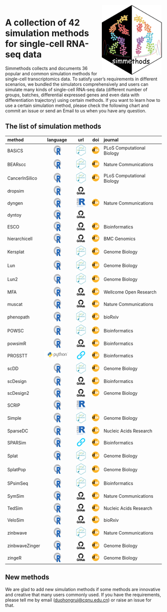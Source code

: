
<img src="man/figures/simmethods_logo.png" align="right" width = "193px" height="223px"/>

# A collection of 42 simulation methods for single-cell RNA-seq data

Simmethods collects and documents 36 popular and common simulation
methods for single-cell transcriptomics data. To satisfy user’s
requirements in different scenarios, we bundled the simulators
comprehensively and users can simulate many kinds of single-cell RNA-seq
data (different number of groups, batches, differential expressed genes
and even data with differentiation trajectory) using certain methods. If
you want to learn how to use a certain simulation method, please check
the following chart and commit an issue or send an Email to us when you
have any question.

## The list of simulation methods

| method         |                              language                              |                                                                                 url                                                                                  |                                                               doi                                                                | journal                    |
|:---------------|:------------------------------------------------------------------:|:--------------------------------------------------------------------------------------------------------------------------------------------------------------------:|:--------------------------------------------------------------------------------------------------------------------------------:|:---------------------------|
| BASiCS         |   <img src='man/figures/R_logo.png' height='30px' width='23px'>    |       <a href='https://bioconductor.org/packages/release/bioc/html/BASiCS.html'><img src='man/figures/bioconductor_logo.png' height='36px' width = '30px'></a>       |   <a href='https://doi.org/10.1371/journal.pcbi.1004333'><img src='man/figures/doi_logo.png' height='24px' width = '24px'></a>   | PLoS Computational Biology |
| BEARscc        |   <img src='man/figures/R_logo.png' height='30px' width='23px'>    |    <a href='https://www.bioconductor.org/packages/release/bioc/html/BEARscc.html'><img src='man/figures/bioconductor_logo.png' height='36px' width = '30px'></a>     |    <a href='https://doi.org/10.1038/s41467-018-03608-y'><img src='man/figures/doi_logo.png' height='24px' width = '24px'></a>    | Nature Communications      |
| CancerInSilico |   <img src='man/figures/R_logo.png' height='30px' width='23px'>    | <a href='https://www.bioconductor.org/packages/release/bioc/html/CancerInSilico.html'><img src='man/figures/bioconductor_logo.png' height='36px' width = '30px'></a> |   <a href='https://doi.org/10.1371/journal.pcbi.1006935'><img src='man/figures/doi_logo.png' height='24px' width = '24px'></a>   | PLoS Computational Biology |
| dropsim        |   <img src='man/figures/R_logo.png' height='30px' width='23px'>    |                    <a href='https://github.com/marchinilab/dropsim'><img src='man/figures/github_logo.png' height='25.2px' width = '45.6px'></a>                     |                                                                                                                                  |                            |
| dyngen         |   <img src='man/figures/R_logo.png' height='30px' width='23px'>    |              <a href='https://cran.r-project.org/web/packages/dyngen/index.html'><img src='man/figures/CRAN_logo.png' height='30px' width = '30px'></a>              |    <a href='https://doi.org/10.1038/s41467-021-24152-2'><img src='man/figures/doi_logo.png' height='24px' width = '24px'></a>    | Nature Communications      |
| dyntoy         |   <img src='man/figures/R_logo.png' height='30px' width='23px'>    |                      <a href='https://github.com/dynverse/dyntoy'><img src='man/figures/github_logo.png' height='25.2px' width = '45.6px'></a>                       |                                                                                                                                  |                            |
| ESCO           |   <img src='man/figures/R_logo.png' height='30px' width='23px'>    |                        <a href='https://github.com/JINJINT/ESCO'><img src='man/figures/github_logo.png' height='25.2px' width = '45.6px'></a>                        |  <a href='https://doi.org/10.1093/bioinformatics/btab116'><img src='man/figures/doi_logo.png' height='24px' width = '24px'></a>  | Bioinformatics             |
| hierarchicell  |   <img src='man/figures/R_logo.png' height='30px' width='23px'>    |                    <a href='https://github.com/kdzimm/hierarchicell'><img src='man/figures/github_logo.png' height='25.2px' width = '45.6px'></a>                    |    <a href='https://doi.org/10.1186/s12864-021-07635-w'><img src='man/figures/doi_logo.png' height='24px' width = '24px'></a>    | BMC Genomics               |
| Kersplat       |   <img src='man/figures/R_logo.png' height='30px' width='23px'>    |      <a href='https://bioconductor.org/packages/release/bioc/html/splatter.html'><img src='man/figures/bioconductor_logo.png' height='36px' width = '30px'></a>      |    <a href='https://doi.org/10.1186/s13059-017-1305-0'><img src='man/figures/doi_logo.png' height='24px' width = '24px'></a>     | Genome Biology             |
| Lun            |   <img src='man/figures/R_logo.png' height='30px' width='23px'>    |      <a href='https://bioconductor.org/packages/release/bioc/html/splatter.html'><img src='man/figures/bioconductor_logo.png' height='36px' width = '30px'></a>      |    <a href='https://doi.org/10.1186/s13059-017-1305-0'><img src='man/figures/doi_logo.png' height='24px' width = '24px'></a>     | Genome Biology             |
| Lun2           |   <img src='man/figures/R_logo.png' height='30px' width='23px'>    |      <a href='https://bioconductor.org/packages/release/bioc/html/splatter.html'><img src='man/figures/bioconductor_logo.png' height='36px' width = '30px'></a>      |    <a href='https://doi.org/10.1186/s13059-017-1305-0'><img src='man/figures/doi_logo.png' height='24px' width = '24px'></a>     | Genome Biology             |
| MFA            |   <img src='man/figures/R_logo.png' height='30px' width='23px'>    |                    <a href='https://github.com/kieranrcampbell/mfa'><img src='man/figures/github_logo.png' height='25.2px' width = '45.6px'></a>                     | <a href='https://doi.org/10.12688/wellcomeopenres.11087.1'><img src='man/figures/doi_logo.png' height='24px' width = '24px'></a> | Wellcome Open Research     |
| muscat         |   <img src='man/figures/R_logo.png' height='30px' width='23px'>    |                      <a href='https://github.com/HelenaLC/muscat'><img src='man/figures/github_logo.png' height='25.2px' width = '45.6px'></a>                       |    <a href='https://doi.org/10.1038/s41467-020-19894-4'><img src='man/figures/doi_logo.png' height='24px' width = '24px'></a>    | Nature Communications      |
| phenopath      |   <img src='man/figures/R_logo.png' height='30px' width='23px'>    |     <a href='https://bioconductor.org/packages/release/bioc/html/phenopath.html'><img src='man/figures/bioconductor_logo.png' height='36px' width = '30px'></a>      |          <a href='https://doi.org/10.1101/159913'><img src='man/figures/doi_logo.png' height='24px' width = '24px'></a>          | bioRxiv                    |
| POWSC          |   <img src='man/figures/R_logo.png' height='30px' width='23px'>    |      <a href='http://www.bioconductor.org/packages/release/bioc/html/POWSC.html'><img src='man/figures/bioconductor_logo.png' height='36px' width = '30px'></a>      |  <a href='https://doi.org/10.1093/bioinformatics/btaa607'><img src='man/figures/doi_logo.png' height='24px' width = '24px'></a>  | Bioinformatics             |
| powsimR        |   <img src='man/figures/R_logo.png' height='30px' width='23px'>    |                       <a href='https://github.com/bvieth/powsimR'><img src='man/figures/github_logo.png' height='25.2px' width = '45.6px'></a>                       |  <a href='https://doi.org/10.1093/bioinformatics/btx435'><img src='man/figures/doi_logo.png' height='24px' width = '24px'></a>   | Bioinformatics             |
| PROSSTT        | <img src='man/figures/python_logo.png' height='28px' width='84px'> |                       <a href='http://wwwuser.gwdg.de/~compbiol/prosstt/doc/'><img src='man/figures/URL.png' height='30px' width = '30px'></a>                       |  <a href='https://doi.org/10.1093/bioinformatics/btz078'><img src='man/figures/doi_logo.png' height='24px' width = '24px'></a>   | Bioinformatics             |
| scDD           |   <img src='man/figures/R_logo.png' height='30px' width='23px'>    |      <a href='https://www.bioconductor.org/packages/release/bioc/html/scDD.html'><img src='man/figures/bioconductor_logo.png' height='36px' width = '30px'></a>      |    <a href='https://doi.org/10.1186/s13059-016-1077-y'><img src='man/figures/doi_logo.png' height='24px' width = '24px'></a>     | Genome Biology             |
| scDesign       |   <img src='man/figures/R_logo.png' height='30px' width='23px'>    |                    <a href='https://github.com/Vivianstats/scDesign'><img src='man/figures/github_logo.png' height='25.2px' width = '45.6px'></a>                    |  <a href='https://doi.org/10.1093/bioinformatics/btz321'><img src='man/figures/doi_logo.png' height='24px' width = '24px'></a>   | Bioinformatics             |
| scDesign2      |   <img src='man/figures/R_logo.png' height='30px' width='23px'>    |                     <a href='https://github.com/JSB-UCLA/scDesign2'><img src='man/figures/github_logo.png' height='25.2px' width = '45.6px'></a>                     |    <a href='https://doi.org/10.1186/s13059-021-02367-2'><img src='man/figures/doi_logo.png' height='24px' width = '24px'></a>    | Genome Biology             |
| SCRIP          |   <img src='man/figures/R_logo.png' height='30px' width='23px'>    |              <a href='https://cran.r-project.org/web/packages/SCRIP/index.html'><img src='man/figures/CRAN_logo.png' height='30px' width = '30px'></a>               |                                                                                                                                  |                            |
| Simple         |   <img src='man/figures/R_logo.png' height='30px' width='23px'>    |      <a href='https://bioconductor.org/packages/release/bioc/html/splatter.html'><img src='man/figures/bioconductor_logo.png' height='36px' width = '30px'></a>      |    <a href='https://doi.org/10.1186/s13059-017-1305-0'><img src='man/figures/doi_logo.png' height='24px' width = '24px'></a>     | Genome Biology             |
| SparseDC       |   <img src='man/figures/R_logo.png' height='30px' width='23px'>    |              <a href='https://cran.rstudio.com/web/packages/SparseDC/index.html'><img src='man/figures/CRAN_logo.png' height='30px' width = '30px'></a>              |       <a href='https://doi.org/10.1093/nar/gkx1113'><img src='man/figures/doi_logo.png' height='24px' width = '24px'></a>        | Nucleic Acids Research     |
| SPARSim        |   <img src='man/figures/R_logo.png' height='30px' width='23px'>    |                           <a href='https://gitlab.com/sysbiobig/sparsim'><img src='man/figures/URL.png' height='30px' width = '30px'></a>                            |  <a href='https://doi.org/10.1093/bioinformatics/btz752'><img src='man/figures/doi_logo.png' height='24px' width = '24px'></a>   | Bioinformatics             |
| Splat          |   <img src='man/figures/R_logo.png' height='30px' width='23px'>    |      <a href='https://bioconductor.org/packages/release/bioc/html/splatter.html'><img src='man/figures/bioconductor_logo.png' height='36px' width = '30px'></a>      |    <a href='https://doi.org/10.1186/s13059-017-1305-0'><img src='man/figures/doi_logo.png' height='24px' width = '24px'></a>     | Genome Biology             |
| SplatPop       |   <img src='man/figures/R_logo.png' height='30px' width='23px'>    |      <a href='https://bioconductor.org/packages/release/bioc/html/splatter.html'><img src='man/figures/bioconductor_logo.png' height='36px' width = '30px'></a>      |    <a href='https://doi.org/10.1186/s13059-021-02546-1'><img src='man/figures/doi_logo.png' height='24px' width = '24px'></a>    | Genome Biology             |
| SPsimSeq       |   <img src='man/figures/R_logo.png' height='30px' width='23px'>    |    <a href='https://www.bioconductor.org/packages/release/bioc/html/SPsimSeq.html'><img src='man/figures/bioconductor_logo.png' height='36px' width = '30px'></a>    |  <a href='https://doi.org/10.1093/bioinformatics/btaa105'><img src='man/figures/doi_logo.png' height='24px' width = '24px'></a>  | Bioinformatics             |
| SymSim         |   <img src='man/figures/R_logo.png' height='30px' width='23px'>    |                      <a href='https://github.com/YosefLab/SymSim'><img src='man/figures/github_logo.png' height='25.2px' width = '45.6px'></a>                       |    <a href='https://doi.org/10.1038/s41467-019-10500-w'><img src='man/figures/doi_logo.png' height='24px' width = '24px'></a>    | Nature Communications      |
| TedSim         |   <img src='man/figures/R_logo.png' height='30px' width='23px'>    |                      <a href='https://github.com/Galaxeee/TedSim'><img src='man/figures/github_logo.png' height='25.2px' width = '45.6px'></a>                       |       <a href='https://doi.org/10.1093/nar/gkac235'><img src='man/figures/doi_logo.png' height='24px' width = '24px'></a>        | Nucleic Acids Research     |
| VeloSim        |   <img src='man/figures/R_logo.png' height='30px' width='23px'>    |                      <a href='https://github.com/PeterZZQ/VeloSim'><img src='man/figures/github_logo.png' height='25.2px' width = '45.6px'></a>                      |    <a href='https://doi.org/10.1101/2021.01.11.426277'><img src='man/figures/doi_logo.png' height='24px' width = '24px'></a>     | bioRxiv                    |
| zinbwave       |   <img src='man/figures/R_logo.png' height='30px' width='23px'>    |    <a href='http://www.bioconductor.org/packages/release/bioc/html/zinbwave.html'><img src='man/figures/bioconductor_logo.png' height='36px' width = '30px'></a>     |    <a href='https://doi.org/10.1038/s41467-017-02554-5'><img src='man/figures/doi_logo.png' height='24px' width = '24px'></a>    | Nature Communications      |
| zinbwaveZinger |   <img src='man/figures/R_logo.png' height='30px' width='23px'>    |                  <a href='https://github.com/statOmics/zinbwaveZinger'><img src='man/figures/github_logo.png' height='25.2px' width = '45.6px'></a>                  |    <a href='https://doi.org/10.1186/s13059-018-1406-4'><img src='man/figures/doi_logo.png' height='24px' width = '24px'></a>     | Genome Biology             |
| zingeR         |   <img src='man/figures/R_logo.png' height='30px' width='23px'>    |                      <a href='https://github.com/statOmics/zingeR'><img src='man/figures/github_logo.png' height='25.2px' width = '45.6px'></a>                      |    <a href='https://doi.org/10.1186/s13059-018-1406-4'><img src='man/figures/doi_logo.png' height='24px' width = '24px'></a>     | Genome Biology             |

## New methods

We are glad to add new simulation methods if some methods are innovative
and creative that many users commonly used. If you have the
requirements, please tell me by email (<duohongrui@cqnu.edu.cn>) or
raise an issue for that.
